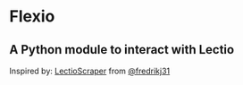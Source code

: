 # Flexio

## **A Python module to interact with Lectio**


Inspired by: [LectioScraper](https://github.com/fredrikj31/LectioScraper) from [@fredrikj31](https://github.com/fredrikj31)


